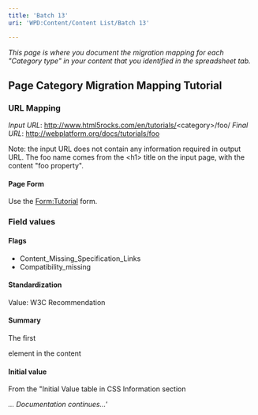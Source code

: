```yaml
---
title: 'Batch 13'
uri: 'WPD:Content/Content List/Batch 13'

---
```

*This page is where you document the migration mapping for each "Category type" in your content that you identified in the spreadsheet tab.*

## Page Category Migration Mapping Tutorial

### URL Mapping

*Input URL*: <http://www.html5rocks.com/en/tutorials/>\<category\>/foo/ *Final URL*: <http://webplatform.org/docs/tutorials/foo>

Note: the input URL does not contain any information required in output URL. The foo name comes from the \<h1\> title on the input page, with the content "foo property".

#### Page Form

Use the [Form:Tutorial](/Form:Tutorial) form.

### Field values

#### Flags

-   Content\_Missing\_Specification\_Links
-   Compatibility\_missing

#### Standardization

Value: W3C Recommendation

#### Summary

The first

element in the content

#### Initial value

From the "Initial Value table in CSS Information section

*... Documentation continues...'*

